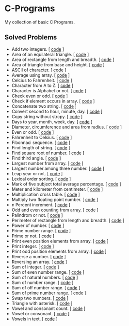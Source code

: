 # C-Programs
My collection of basic C Programs.

## Solved Problems

* Add two integers. [ <a href="add-two-integer.c">code</a> ]
* Area of an equilateral triangle. [ <a href="area-of-an-equilateral-triangle.c">code</a> ]
* Area of rectangle from length and breadth. [ <a href="area-of-rectangle-from-length-and-breadth.c">code</a> ]
* Area of triangle from base and height. [ <a href="area-of-triangle-from-base-and-height.c">code</a> ]
* ASCII of character. [ <a href="ascii-of-char.c">code</a> ]
* Average using array. [ <a href="average-using-array.c">code</a> ]
* Celcius to Fahrenheit. [ <a href="celsius-to-fahrenheit.c">code</a> ]
* Character from A to Z. [ <a href="character-from-A-to-Z.c">code</a> ]
* Character is Alphabet or not. [ <a href="character-is-alphabet-or-not.c">code</a> ]
* Check even or odd. [ <a href="check-even-or-odd.c">code</a> ]
* Check if element occurs in array. [ <a href="check-if-element-occurs-in-array.c">code</a> ]
* Concatenate two string. [ <a href="concatenate-two-string.c">code</a> ]
* Convert second to hour, minute, day. [ <a href="convert-second-to-hour-minute-day.c">code</a> ]
* Copy string without strcpy. [ <a href="copy-string-without-strcpy.c">code</a> ]
* Days to year, month, week, day. [ <a href="day-to-year-month-week-day.c">code</a> ]
* Diameter, circumference and area from radius. [ <a href="diameter-circumference-area-from-radius.c">code</a> ]
* Even or odd. [ <a href="even-or-odd.c">code</a> ]
* Fahrenheit to Celsius. [ <a href="fahrenheit-to-celsius.c">code</a> ]
* Fibonnaci sequence. [ <a href="fibonnaci-sequence.c">code</a> ]
* Find length of string. [ <a href="find-length-of-string.c">code</a> ]
* Find square root of number. [ <a href="find-square-root-of-number.c">code</a> ]
* Find third angle. [ <a href="find-third-angle.c">code</a> ]
* Largest number from array. [ <a href="largest-from-array.c">code</a> ]
* Largest number among three number. [ <a href="largest-number-among-three-number.c">code</a> ]
* Leap year or not. [ <a href="leap-year-or-not.c">code</a> ]
* Lexical order sorting. [ <a href="lexical-order-sorting.c">code</a> ]
* Mark of five subject total average percentage. [ <a href="mark-of-five-subject-total-average-percentage.c">code</a> ]
* Meter and kilometer from centimeter. [ <a href="meter-and-kilometer-from-centimeter.c">code</a> ]
* Multiplication cross table. [ <a href="multiplication-cross-table.c">code</a> ]
* Multiply two floating point number. [ <a href="multiply-two-floating-point-number.c">code</a> ]
* n Percent increment. [ <a href="n-percent-increment.c">code</a> ]
* Odd and even counting from array. [ <a href="odd-and-even-counting-from-array.c">code</a> ]
* Palindrom or not. [ <a href="palindrom-or-not.c">code</a> ]
* Perimeter of rectangle from length and breadth. [ <a href="permiter-of-rectangle-from-length-and-breadth.c">code</a> ]
* Power of number. [ <a href="power-of-number.c">code</a> ]
* Prime number range. [ <a href="prime-number-range.c">code</a> ]
* Prime or not. [ <a href="prime-or-not.c">code</a> ]
* Print even position elements from array. [ <a href="print-even-position-elements-from-array.c">code</a> ]
* Print integer. [ <a href="print-integer.c">code</a> ]
* Print odd position elements from array. [ <a href="print-odd-position-elements-from-array.c">code</a> ]
* Reverse a number. [ <a href="reverse-number.c">code</a> ]
* Reversing an array. [ <a href="reversing-an-array.c">code</a> ]
* Sum of integer. [ <a href="sum-of-an-integer.c">code</a> ]
* Sum of even number range. [ <a href="sum-of-even-number-range.c">code</a> ]
* Sum of natural numbers. [ <a href="sum-of-natural-numbers.c">code</a> ]
* Sum of number range. [ <a href="sum-of-number-range.c">code</a> ]
* Sum of off number range. [ <a href="sum-of-odd-number-range.c">code</a> ]
* Sum of prime number range. [ <a href="sum-of-prime-number-range.c">code</a> ]
* Swap two numbers. [ <a href="swap-two-numbers.c">code</a> ]
* Triangle with asterisk. [ <a href="triangle-with-asterisk.c">code</a> ]
* Vowel and consonant count. [ <a href="vowel-and-consonant-count.c">code</a> ]
* Vowel or consonant. [ <a href="vowel-or-consonant.c">code</a> ]
* Vowels in text. [ <a href="vowels-in-text.c">code</a> ]
